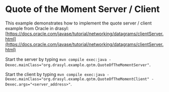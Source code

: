 # Quote of the Moment Server / Client

This example demonstrates how to implement the quote server / client example from Oracle in drasyl: [https://docs.oracle.com/javase/tutorial/networking/datagrams/clientServer.html](https://docs.oracle.com/javase/tutorial/networking/datagrams/clientServer.html)

Start the server by
typing `mvn compile exec:java -Dexec.mainClass="org.drasyl.example.qotm.QuoteOfTheMomentServer"`.

Start the client by
typing `mvn compile exec:java -Dexec.mainClass="org.drasyl.example.qotm.QuoteOfTheMomentClient" -Dexec.args="<server_address>"`.
